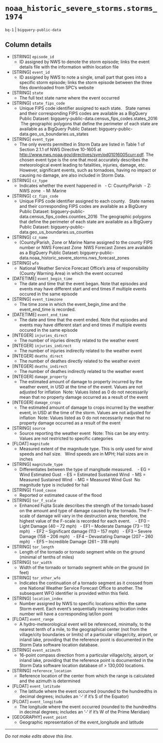 # `noaa_historic_severe_storms.storms_1974`
`bq-1` | `bigquery-public-data`

## Column details
* [STRING]    `episode_id`
  - ID assigned by NWS to denote the storm episode; links the event details file with the information within location file
* [STRING]    `event_id`
  - ID assigned by NWS to note a single, small part that goes into a specific storm episode; links the storm episode between the three files downloaded from SPC’s website
* [STRING]    `state`
  - The full text state name where the event occurred
* [STRING]    `state_fips_code`
  - Unique FIPS code identifier assigned to each state.   State names and their corresponding FIPS codes are available as a BigQuery Public Dataset: bigquery-public-data.census_fips_codes.states_2016  The geographic polygons that define the perimeter of each state are available as a BigQuery Public Dataset: bigquery-public-data.geo_us_boundaries.us_states
* [STRING]    `event_type`
  - The only events permitted in Storm Data are listed in Table 1 of Section 2.1.1 of NWS Directive 10-1605 at http://www.nws.noaa.gov/directives/sym/pd01016005curr.pdf. The chosen event type is the one that most accurately describes the meteorological event leading to fatalities, injuries, damage, etc. However, significant events, such as tornadoes, having no impact or causing no damage, are also included in Storm Data.
* [STRING]    `cz_type`
  - Indicates whether the event happened in   - C: County/Parish  - Z: NWS zone  - M: Marine
* [STRING]    `cz_fips_code`
  - Unique FIPS code identifier assigned to each county.   State names and their corresponding FIPS codes are available as a BigQuery Public Dataset: bigquery-public-data.census_fips_codes.counties_2016  The geographic polygons that define the perimeter of each state are available as a BigQuery Public Dataset: bigquery-public-data.geo_us_boundaries.us_counties
* [STRING]    `cz_name`
  - (County/Parish, Zone or Marine Name assigned to the county FIPS number or NWS Forecast Zone  NWS Forecast Zones are available as a BigQuery Public Dataset: bigquery-public-data.noaa_historic_severe_storms.nws_forecast_zones
* [STRING]    `wfo`
  - National Weather Service Forecast Office’s area of responsibility (County Warning Area) in which the event occurred
* [DATETIME]  `event_begin_time`
  - The date and time that the event began. Note that episodes and events may have different start and end times if multiple events occured in the same episode
* [STRING]    `event_timezone`
  - The time zone in which the event_begin_time and the event_end_time is recorded.
* [DATETIME]  `event_end_time`
  - The date and time that the event ended. Note that episodes and events may have different start and end times if multiple events occured in the same episode
* [INTEGER]   `injuries_direct`
  - The number of injuries directly related to the weather event
* [INTEGER]   `injuries_indirect`
  - The number of injuries indirectly related to the weather event
* [INTEGER]   `deaths_direct`
  - The number of deathes directly related to the weather event
* [INTEGER]   `deaths_indirect`
  - The number of deathes indirectly related to the weather event
* [INTEGER]   `damage_property`
  - The estimated amount of damage to property incurred by the weather event, in USD at the time of the event. Values are not adjusted for inflation  Note: Values listed as 0 do not necessarily mean that no property damage occurred as a result of the event
* [INTEGER]   `damage_crops`
  - The estimated amount of damage to crops incurred by the weather event, in USD at the time of the storm. Values are not adjusted for inflation  Note: Values listed as 0 do not necessarily mean that no property damage occurred as a result of the event
* [STRING]    `source`
  - Source reporting the weather event  Note: This can be any entry. Values are not restricted to specific categories
* [FLOAT]     `magnitude`
  - Measured extent of the magnitude type. This is only used for wind speeds and hail size.   Wind speeds are in MPH; Hail sizes are in inches
* [STRING]    `magnitude_type`
  - Differentiates between the type of mangitude measured.    - EG = Wind Estimated Gust  - ES = Estimated Sustained Wind  - MS = Measured Sustained Wind  - MG = Measured Wind Gust  No magnitude type is included for hail
* [STRING]    `flood_cause`
  - Reported or estimated cause of the flood
* [STRING]    `tor_f_scale`
  - Enhanced Fujita Scale describes the strength of the tornado based on the amount and type of damage caused by the tornado. The F-scale of damage will vary in the destruction area; therefore, the highest value of the F-scale is recorded for each event.    - EF0 – Light Damage (40 – 72 mph)   - EF1 – Moderate Damage (73 – 112 mph)   - EF2 – Significant damage (113 – 157 mph)   - EF3 – Severe Damage (158 – 206 mph)   - EF4 – Devastating Damage (207 – 260 mph)   - EF5 – Incredible Damage (261 – 318 mph)
* [STRING]    `tor_length`
  - Length of the tornado or tornado segment while on the ground (minimal of tenths of miles)
* [STRING]    `tor_width`
  - Width of the tornado or tornado segment while on the ground (in feet)
* [STRING]    `tor_other_wfo`
  - Indicates the continuation of a tornado segment as it crossed from one National Weather Service Forecast Office to another. The subsequent WFO identifier is provided within this field.
* [STRING]    `location_index`
  - Number assigned by NWS to specific locations within the same Storm event. Each event’s sequentially increasing location index number will have a corresponding lat/lon point
* [FLOAT]     `event_range`
  - A hydro-meteorological event will be referenced, minimally, to the nearest tenth of a mile, to the geographical center (not from the village/city boundaries or limits) of a particular village/city, airport, or inland lake, providing that the reference point is documented in the Storm Data software location database.
* [STRING]    `event_azimuth`
  - 16-point compass direction from a particular village/city, airport, or inland lake, providing that the reference point is documented in the Storm Data software location database of > 130,000 locations.
* [STRING]    `reference_location`
  - Reference location of the center from which the range is calculated and the azimuth is determined
* [FLOAT]     `event_latitude`
  - The latitude where the event occurred (rounded to the hundredths in decimal degrees; includes an ‘-‘ if it’s S of the Equator)
* [FLOAT]     `event_longitude`
  - The longitude where the event occurred (rounded to the hundredths in decimal degrees; includes an ‘-‘ if it’s W of the Prime Meridian)
* [GEOGRAPHY] `event_point`
  - Geographic representation of the event_longitude and latitude

-------------------------------------------------------------------------------
*Do not make edits above this line.*
